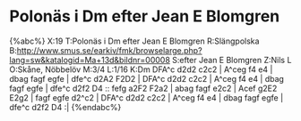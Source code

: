 # Polonäs i Dm efter Jean E Blomgren

{%abc%}
X:19
T:Polonäs i Dm efter Jean E Blomgren
R:Slängpolska
B:http://www.smus.se/earkiv/fmk/browselarge.php?lang=sw&katalogid=Ma+13d&bildnr=00008
S:efter Jean E Blomgren
Z:Nils L
O:Skåne, Nöbbelöv
M:3/4
L:1/16
K:Dm
DFA^c d2d2 c2c2 | A^ceg f4 e4 | dbag fagf egfe | dfe^c d2A2 F2D2 |
DFA^c d2d2 c2c2 | A^ceg f4 e4 | dbag fagf egfe | dfe^c d2f2 D4 ::
fefg a2F2 F2a2 | abag fagf e2c2 | Acef g2E2 E2g2 | fagf egfe d2^c2 |
DFA^c d2d2 c2c2 | A^ceg f4 e4 | dbag fagf egfe | dfe^c d2f2 D4 :| 
{%endabc%}
